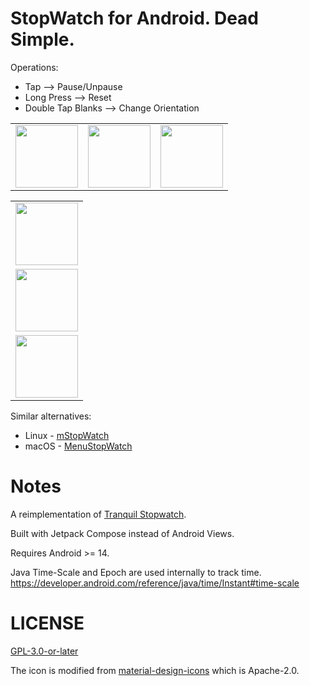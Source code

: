 # StopWatch for Android. Dead Simple.

Operations:

* Tap ⟶ Pause/Unpause
* Long Press ⟶ Reset
* Double Tap Blanks ⟶ Change Orientation

|                                                                                                                   |                                                                                                                   |                                                                                                                   |
|-------------------------------------------------------------------------------------------------------------------|-------------------------------------------------------------------------------------------------------------------|-------------------------------------------------------------------------------------------------------------------|
| <kbd> <img width=100 src="https://github.com/user-attachments/assets/8dcb77b3-cc00-481d-9aaa-d023ecc77aa4"></kbd> | <kbd> <img width=100 src="https://github.com/user-attachments/assets/fa54e254-fcfc-43be-bed8-2736c52defa9"></kbd> | <kbd> <img width=100 src="https://github.com/user-attachments/assets/b651234c-260e-420e-af7e-897ae29bbb20"></kbd> |

|                                                                                                                    |
|--------------------------------------------------------------------------------------------------------------------|
| <kbd> <img height=100 src="https://github.com/user-attachments/assets/de444a8f-2852-467e-8655-390d2d3ff241"></kbd> |
| <kbd> <img height=100 src="https://github.com/user-attachments/assets/aef4d8d1-97ba-42a6-bc78-59ff65c9b97f"></kbd> |
| <kbd> <img height=100 src="https://github.com/user-attachments/assets/d2aa7241-6002-4286-9900-a962900ca967"></kbd> |

Similar alternatives:

* Linux - [mStopWatch](https://github.com/shenlebantongying/mStopWatch_Linux)
* macOS - [MenuStopWatch](https://github.com/shenlebantongying/MenuStopWatch_macOS)

# Notes

A reimplementation of [Tranquil Stopwatch](https://github.com/tibarj/tranquilstopwatch).

Built with Jetpack Compose instead of Android Views.

Requires Android >= 14.

Java Time-Scale and Epoch are used internally to track time.
https://developer.android.com/reference/java/time/Instant#time-scale

# LICENSE

[GPL-3.0-or-later](https://spdx.org/licenses/GPL-3.0-or-later.html)

The icon is modified from [material-design-icons](https://github.com/google/material-design-icons) which is Apache-2.0.
